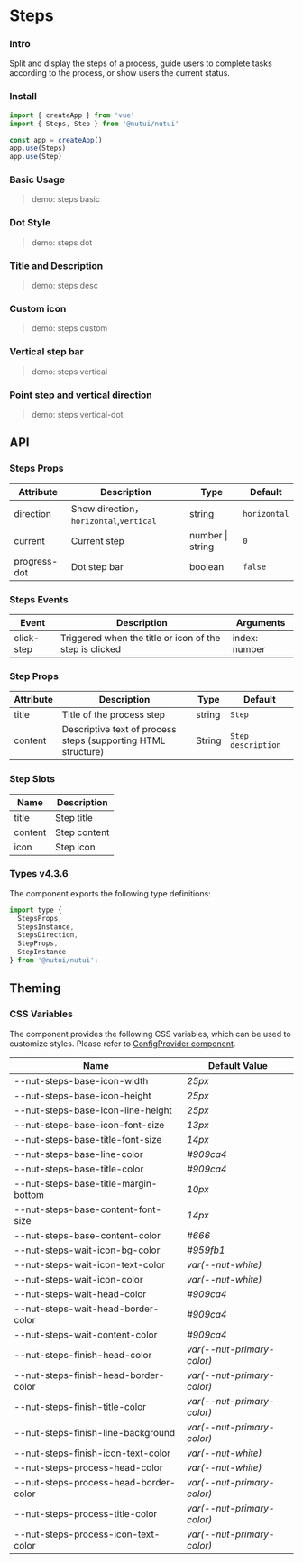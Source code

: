 # Steps

### Intro

Split and display the steps of a process, guide users to complete tasks according to the process, or show users the current status.

### Install

```js
import { createApp } from 'vue'
import { Steps, Step } from '@nutui/nutui'

const app = createApp()
app.use(Steps)
app.use(Step)
```

### Basic Usage

> demo: steps basic

### Dot Style

> demo: steps dot

### Title and Description

> demo: steps desc

### Custom icon

> demo: steps custom

### Vertical step bar

> demo: steps vertical

### Point step and vertical direction

> demo: steps vertical-dot

## API

### Steps Props

| Attribute | Description | Type | Default |
| --- | --- | --- | --- |
| direction | Show direction，`horizontal`,`vertical` | string | `horizontal` |
| current | Current step | number \| string | `0` |
| progress-dot | Dot step bar | boolean | `false` |

### Steps Events

| Event | Description | Arguments |
| --- | --- | --- |
| click-step | Triggered when the title or icon of the step is clicked | index: number |

### Step Props

| Attribute | Description | Type | Default |
| --- | --- | --- | --- |
| title | Title of the process step | string | `Step` |
| content | Descriptive text of process steps (supporting HTML structure) | String | `Step description` |

### Step Slots

| Name | Description |
| --- | --- |
| title | Step title |
| content | Step content |
| icon | Step icon |

### Types v4.3.6

The component exports the following type definitions:

```js
import type {
  StepsProps,
  StepsInstance,
  StepsDirection,
  StepProps,
  StepInstance
} from '@nutui/nutui';
```

## Theming

### CSS Variables

The component provides the following CSS variables, which can be used to customize styles. Please refer to [ConfigProvider component](#/en-US/component/configprovider).

| Name | Default Value |
| --- | --- |
| --nut-steps-base-icon-width | _25px_ |
| --nut-steps-base-icon-height | _25px_ |
| --nut-steps-base-icon-line-height | _25px_ |
| --nut-steps-base-icon-font-size | _13px_ |
| --nut-steps-base-title-font-size | _14px_ |
| --nut-steps-base-line-color | _#909ca4_ |
| --nut-steps-base-title-color | _#909ca4_ |
| --nut-steps-base-title-margin-bottom | _10px_ |
| --nut-steps-base-content-font-size | _14px_ |
| --nut-steps-base-content-color | _#666_ |
| --nut-steps-wait-icon-bg-color | _#959fb1_ |
| --nut-steps-wait-icon-text-color | _var(--nut-white)_ |
| --nut-steps-wait-icon-color | _var(--nut-white)_ |
| --nut-steps-wait-head-color | _#909ca4_ |
| --nut-steps-wait-head-border-color | _#909ca4_ |
| --nut-steps-wait-content-color | _#909ca4_ |
| --nut-steps-finish-head-color | _var(--nut-primary-color)_ |
| --nut-steps-finish-head-border-color | _var(--nut-primary-color)_ |
| --nut-steps-finish-title-color | _var(--nut-primary-color)_ |
| --nut-steps-finish-line-background | _var(--nut-primary-color)_ |
| --nut-steps-finish-icon-text-color | _var(--nut-white)_ |
| --nut-steps-process-head-color | _var(--nut-white)_ |
| --nut-steps-process-head-border-color | _var(--nut-primary-color)_ |
| --nut-steps-process-title-color | _var(--nut-primary-color)_ |
| --nut-steps-process-icon-text-color | _var(--nut-primary-color)_ |
